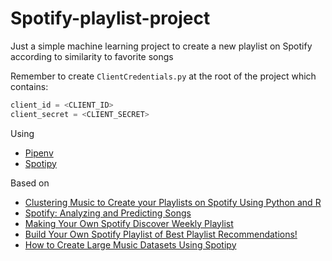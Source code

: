 # Spotify-playlist-project
Just a simple machine learning project to create a new playlist on Spotify according to similarity to favorite songs

Remember to create `ClientCredentials.py` at the root of the project which contains:
```python
client_id = <CLIENT_ID>
client_secret = <CLIENT_SECRET>
```

Using
* [Pipenv](https://docs.pipenv.org/)
* [Spotipy](https://spotipy.readthedocs.io/)

Based on
* [Clustering Music to Create your Playlists on Spotify Using Python and R](https://towardsdatascience.com/clustering-music-to-create-your-personal-playlists-on-spotify-using-python-and-k-means-a39c4158589a)
* [Spotify: Analyzing and Predicting Songs](https://medium.com/mlreview/spotify-analyzing-and-predicting-songs-58827a0fa42b)
* [Making Your Own Spotify Discover Weekly Playlist](https://towardsdatascience.com/making-your-own-discover-weekly-f1ac7546fedb)
* [Build Your Own Spotify Playlist of Best Playlist Recommendations!](https://medium.com/deep-learning-turkey/build-your-own-spotify-playlist-of-best-playlist-recommendations-fc9ebe92826a)
* [How to Create Large Music Datasets Using Spotipy](https://towardsdatascience.com/how-to-create-large-music-datasets-using-spotipy-40e7242cc6a6)

